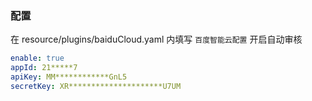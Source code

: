### 配置

在 resource/plugins/baiduCloud.yaml 内填写 `百度智能云配置` 开启自动审核

```yaml
enable: true
appId: 21*****7
apiKey: MM************GnL5
secretKey: XR*********************U7UM
```
